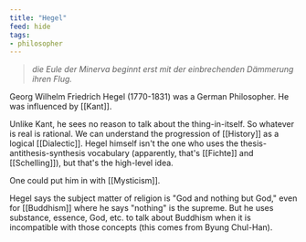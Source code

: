 ```yaml
---
title: "Hegel"
feed: hide
tags:
- philosopher
---
```


> _die Eule der Minerva beginnt erst mit der einbrechenden Dämmerung ihren Flug._

Georg Wilhelm Friedrich Hegel (1770-1831) was a German Philosopher. He was influenced by [[Kant]]. 

Unlike Kant, he sees no reason to talk about the thing-in-itself. So whatever is real is rational. We can understand the progression of [[History]] as a logical [[Dialectic]]. Hegel himself isn't the one who uses the thesis-antithesis-synthesis vocabulary (apparently, that's [[Fichte]] and [[Schelling]]), but that's the high-level idea. 

One could put him in with [[Mysticism]]. 

Hegel says the subject matter of religion is "God and nothing but God," even for [[Buddhism]] where he says "nothing" is the supreme. But he uses substance, essence, God, etc. to talk about Buddhism when it is incompatible with those concepts (this comes from Byung Chul-Han). 